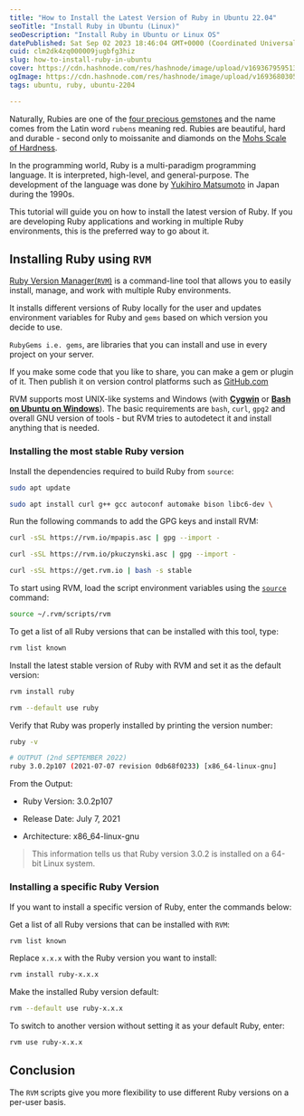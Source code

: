 ```yaml
---
title: "How to Install the Latest Version of Ruby in Ubuntu 22.04"
seoTitle: "Install Ruby in Ubuntu (Linux)"
seoDescription: "Install Ruby in Ubuntu or Linux OS"
datePublished: Sat Sep 02 2023 18:46:04 GMT+0000 (Coordinated Universal Time)
cuid: clm2dk4zq000009jugbfg3hiz
slug: how-to-install-ruby-in-ubuntu
cover: https://cdn.hashnode.com/res/hashnode/image/upload/v1693679595132/e74b6c5d-68a1-480d-a650-5841f0401f7c.png
ogImage: https://cdn.hashnode.com/res/hashnode/image/upload/v1693680305007/023993f7-718c-41ad-861f-bbedac75ff14.png
tags: ubuntu, ruby, ubuntu-2204

---
```


Naturally, Rubies are one of the [four precious gemstones](https://en.wikipedia.org/wiki/Gemstone#Characteristics_and_classification) and the name comes from the Latin word `rubens` meaning red. Rubies are beautiful, hard and durable - second only to moissanite and diamonds on the [Mohs Scale of Hardness](https://youtu.be/hiNpZqhcQEI?si=9iMU0C4w0SNgi4Yt).

In the programming world, Ruby is a multi-paradigm programming language. It is interpreted, high-level, and general-purpose. The development of the language was done by [Yukihiro Matsumoto](https://en.wikipedia.org/wiki/Yukihiro_Matsumoto) in Japan during the 1990s.

This tutorial will guide you on how to install the latest version of Ruby. If you are developing Ruby applications and working in multiple Ruby environments, this is the preferred way to go about it.

## **Installing Ruby using** `RVM`

[Ruby Version Manager(`RVM`)](https://rvm.io/rvm/install) is a command-line tool that allows you to easily install, manage, and work with multiple Ruby environments.

It installs different versions of Ruby locally for the user and updates environment variables for Ruby and `gems` based on which version you decide to use.

`RubyGems i.e. gems`, are libraries that you can install and use in every project on your server.

If you make some code that you like to share, you can make a gem or plugin of it. Then publish it on version control platforms such as [GitHub.com](https://github.com/rubygems/rubygems)

RVM supports most UNIX-like systems and Windows (with [**Cygwin**](https://cygwin.com/) or [**Bash on Ubuntu on Windows**](https://msdn.microsoft.com/en-us/commandline/wsl/about)). The basic requirements are `bash`, `curl`, `gpg2` and overall GNU version of tools - but RVM tries to autodetect it and install anything that is needed.

### Installing the most stable Ruby version

Install the dependencies required to build Ruby from `source`:

```bash
sudo apt update
```

```bash
sudo apt install curl g++ gcc autoconf automake bison libc6-dev \        libffi-dev libgdbm-dev libncurses5-dev libsqlite3-dev libtool \        libyaml-dev make pkg-config sqlite3 zlib1g-dev libgmp-dev \        libreadline-dev libssl-dev
```

Run the following commands to add the GPG keys and install RVM:

```bash
curl -sSL https://rvm.io/mpapis.asc | gpg --import -
```

```bash
curl -sSL https://rvm.io/pkuczynski.asc | gpg --import -
```

```bash
curl -sSL https://get.rvm.io | bash -s stable
```

To start using RVM, load the script environment variables using the [`source`](https://linuxize.com/post/bash-source-command/) command:

```bash
source ~/.rvm/scripts/rvm
```

To get a list of all Ruby versions that can be installed with this tool, type:

```bash
rvm list known
```

Install the latest stable version of Ruby with RVM and set it as the default version:

```bash
rvm install ruby
```

```bash
rvm --default use ruby
```

Verify that Ruby was properly installed by printing the version number:

```bash
ruby -v
```

```bash
# OUTPUT (2nd SEPTEMBER 2022)
ruby 3.0.2p107 (2021-07-07 revision 0db68f0233) [x86_64-linux-gnu]
```

From the Output:

* Ruby Version: 3.0.2p107
    
* Release Date: July 7, 2021
    
* Architecture: x86\_64-linux-gnu
    

> This information tells us that Ruby version 3.0.2 is installed on a 64-bit Linux system.

### Installing a specific Ruby Version

If you want to install a specific version of Ruby, enter the commands below:

Get a list of all Ruby versions that can be installed with `RVM`:

```bash
rvm list known
```

Replace `x.x.x` with the Ruby version you want to install:

```bash
rvm install ruby-x.x.x
```

Make the installed Ruby version default:

```bash
rvm --default use ruby-x.x.x
```

To switch to another version without setting it as your default Ruby, enter:

```bash
rvm use ruby-x.x.x
```

## Conclusion

The `RVM` scripts give you more flexibility to use different Ruby versions on a per-user basis.